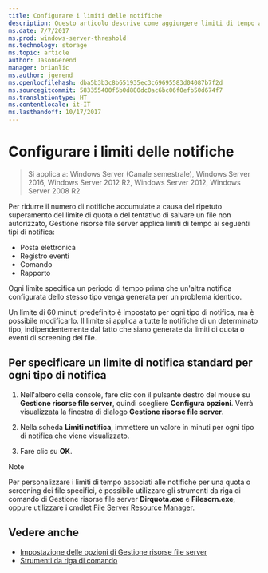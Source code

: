 ```yaml
---
title: Configurare i limiti delle notifiche
description: Questo articolo descrive come aggiungere limiti di tempo ai vari tipi di notifica
ms.date: 7/7/2017
ms.prod: windows-server-threshold
ms.technology: storage
ms.topic: article
author: JasonGerend
manager: brianlic
ms.author: jgerend
ms.openlocfilehash: dba5b3b3c8b651935ec3c69695583d04087b7f2d
ms.sourcegitcommit: 583355400f6b0d880dc0ac6bc06f0efb50d674f7
ms.translationtype: HT
ms.contentlocale: it-IT
ms.lasthandoff: 10/17/2017
---
```

# <a name="configure-notification-limits"></a>Configurare i limiti delle notifiche

> Si applica a: Windows Server (Canale semestrale), Windows Server 2016, Windows Server 2012 R2, Windows Server 2012, Windows Server 2008 R2

Per ridurre il numero di notifiche accumulate a causa del ripetuto superamento del limite di quota o del tentativo di salvare un file non autorizzato, Gestione risorse file server applica limiti di tempo ai seguenti tipi di notifica:

-   Posta elettronica
-   Registro eventi
-   Comando
-   Rapporto

Ogni limite specifica un periodo di tempo prima che un'altra notifica configurata dello stesso tipo venga generata per un problema identico.

Un limite di 60 minuti predefinito è impostato per ogni tipo di notifica, ma è possibile modificarlo. Il limite si applica a tutte le notifiche di un determinato tipo, indipendentemente dal fatto che siano generate da limiti di quota o eventi di screening dei file.

## <a name="to-specify-a-standard-notification-limit-for-each-notification-type"></a>Per specificare un limite di notifica standard per ogni tipo di notifica

1.  Nell'albero della console, fare clic con il pulsante destro del mouse su **Gestione risorse file server**, quindi scegliere **Configura opzioni**. Verrà visualizzata la finestra di dialogo **Gestione risorse file server**.

2.  Nella scheda **Limiti notifica**, immettere un valore in minuti per ogni tipo di notifica che viene visualizzato.

3.  Fare clic su **OK**.

> [!Note]
> Per personalizzare i limiti di tempo associati alle notifiche per una quota o screening dei file specifici, è possibile utilizzare gli strumenti da riga di comando di Gestione risorse file server **Dirquota.exe** e **Filescrn.exe**, oppure utilizzare i cmdlet [File Server Resource Manager](https://technet.microsoft.com/itpro/powershell/windows/fileserverresourcemanager/fileserverresourcemanager).

## <a name="see-also"></a>Vedere anche

-   [Impostazione delle opzioni di Gestione risorse file server](setting-file-server-resource-manager-options.md)
-   [Strumenti da riga di comando](command-line-tools.md)